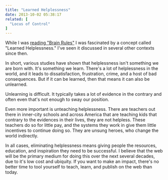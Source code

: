 ```yaml
---
title: "Learned Helplessness"
date: 2013-10-02 05:38:17
related: [
  "Locus of Control"
]
---
```


While I was <a href="{{site.url}}/books#node-317" title="Brain Rules">reading "Brain Rules"</a> I was fascinated by a concept called "Learned Helplessness." I've seen it discussed in several other contexts since then.

In short, various studies have shown that helplessness isn't something we are born with. It's something we learn. There's a lot of helplessness in the world, and it leads to dissatisfaction, frustration, crime, and a host of bad consequences. But if it can be learned, then that means it can also be unlearned.

Unlearning is difficult. It typically takes a lot of evidence in the contrary and often even that's not enough to sway our position.

Even more important is unteaching helplessness. There are teachers out there in inner-city schools and across America that are teaching kids that contrary to the evidences in their lives, they are not helpless. These teachers do so for little pay, and the systems they work in give them little incentives to continue doing so. They are unsung heroes, who change the world indirectly.

In all cases, eliminating helplessness means giving people the resources, education, and inspiration they need to be successful. I believe that the web will be the primary medium for doing this over the next several decades, due to it's low cost and ubiquity. If you want to make an impact, there's no better time to tool yourself to teach, learn, and publish on the web than today.
